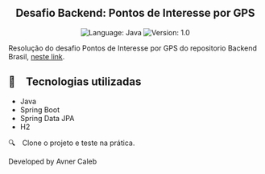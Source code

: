 <h2 align="center">
  Desafio Backend: Pontos de Interesse por GPS
</h2>

<p align="center">
    
  <img alt="Language: Java" src="https://img.shields.io/badge/language-java-green">
  <img alt="Version: 1.0" src="https://img.shields.io/badge/version-1.0-yellowgreen">

</p>

Resolução do desafio Pontos de Interesse por GPS do repositorio Backend Brasil, [neste link](https://github.com/backend-br/desafios/blob/master/points-of-interest/PROBLEM.md).


## :rocket: Tecnologias utilizadas

* Java
* Spring Boot
* Spring Data JPA
* H2
  
:mag: Clone o projeto e teste na prática.

Developed by Avner Caleb
